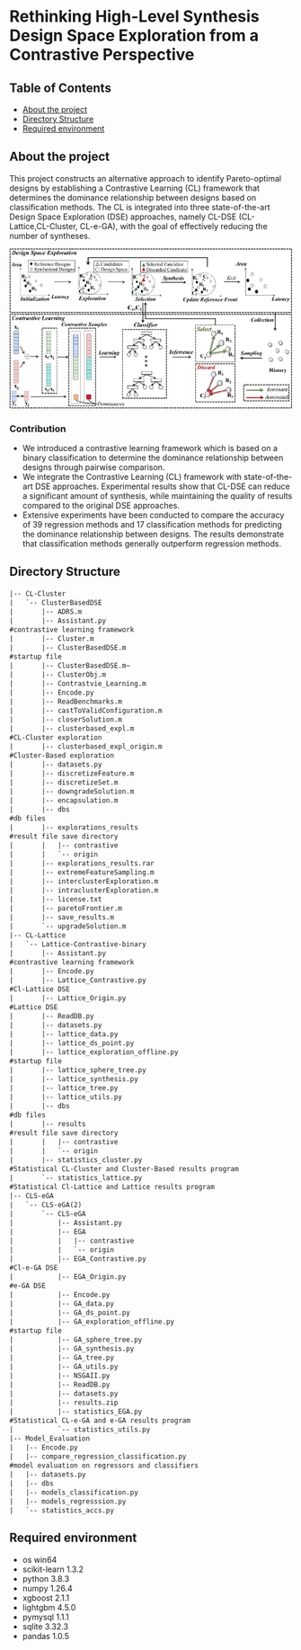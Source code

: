# Rethinking High-Level Synthesis Design Space Exploration from a Contrastive Perspective 
## Table of Contents
  - [About the project](#jump1)
  - [Directory Structure](#jump2)
  - [Required environment](#jump3)

## <span id="jump1">About the project</span>
This project constructs an alternative approach to identify Pareto-optimal designs by establishing a Contrastive Learning (CL) framework that determines the dominance relationship between designs based on classification methods. The CL is integrated into three state-of-the-art Design Space Exploration (DSE) approaches, namely CL-DSE (CL-Lattice,CL-Cluster, CL-e-GA), with the goal of effectively reducing the number of syntheses.

![Siamese-GNN](CL_DSE.jpg)
### Contribution
- We introduced a contrastive learning framework which is based on a binary classification to determine the dominance relationship between designs through pairwise comparison.
- We integrate the Contrastive Learning (CL) framework with state-of-the-art DSE approaches. Experimental results show that CL-DSE can reduce a significant amount of synthesis, while maintaining the quality of results compared to the original DSE approaches.
- Extensive experiments have been conducted to compare the accuracy of 39 regression methods and 17 classification methods for predicting the dominance relationship between designs. The results demonstrate that classification methods generally outperform regression methods.

## <span id="jump2">Directory Structure</span>
```
|-- CL-Cluster
|   `-- ClusterBasedDSE
|       |-- ADRS.m
|       |-- Assistant.py                                                            #contrastive learning framework
|       |-- Cluster.m
|       |-- ClusterBasedDSE.m                                                       #startup file
|       |-- ClusterBasedDSE.m~
|       |-- ClusterObj.m
|       |-- Contrastvie_Learning.m
|       |-- Encode.py
|       |-- ReadBenchmarks.m
|       |-- castToValidConfiguration.m
|       |-- closerSolution.m
|       |-- clusterbased_expl.m                                                      #CL-Cluster exploration
|       |-- clusterbased_expl_origin.m                                               #Cluster-Based exploration
|       |-- datasets.py
|       |-- discretizeFeature.m
|       |-- discretizeSet.m
|       |-- downgradeSolution.m
|       |-- encapsulation.m
|       |-- dbs                                                                       #db files
|       |-- explorations_results                                                      #result file save directory
|       |   |-- contrastive 
|       |   `-- origin
|       |-- explorations_results.rar                                            
|       |-- extremeFeatureSampling.m
|       |-- interclusterExploration.m
|       |-- intraclusterExploration.m
|       |-- license.txt
|       |-- paretoFrontier.m
|       |-- save_results.m
|       `-- upgradeSolution.m
|-- CL-Lattice
|   `-- Lattice-Contrastive-binary
|       |-- Assistant.py                                                              #contrastive learning framework
|       |-- Encode.py
|       |-- Lattice_Contrastive.py                                                    #Cl-Lattice DSE
|       |-- Lattice_Origin.py                                                         #Lattice DSE
|       |-- ReadDB.py
|       |-- datasets.py
|       |-- lattice_data.py
|       |-- lattice_ds_point.py
|       |-- lattice_exploration_offline.py                                            #startup file
|       |-- lattice_sphere_tree.py
|       |-- lattice_synthesis.py
|       |-- lattice_tree.py
|       |-- lattice_utils.py
|       |-- dbs                                                                       #db files
|       |-- results                                                                   #result file save directory
|       |   |-- contrastive
|       |   `-- origin    
|       |-- statistics_cluster.py                                                     #Statistical CL-Cluster and Cluster-Based results program
|       `-- statistics_lattice.py                                                     #Statistical Cl-Lattice and Lattice results program
|-- CLS-eGA   
|   `-- CLS-eGA(2)
|       `-- CLS-eGA
|           |-- Assistant.py                                                          
|           |-- EGA
|           |   |-- contrastive
|           |   `-- origin
|           |-- EGA_Contrastive.py                                                    #Cl-e-GA DSE
|           |-- EGA_Origin.py                                                         #e-GA DSE
|           |-- Encode.py
|           |-- GA_data.py
|           |-- GA_ds_point.py
|           |-- GA_exploration_offline.py                                             #startup file
|           |-- GA_sphere_tree.py
|           |-- GA_synthesis.py
|           |-- GA_tree.py
|           |-- GA_utils.py
|           |-- NSGAII.py
|           |-- ReadDB.py
|           |-- datasets.py
|           |-- results.zip
|           |-- statistics_EGA.py                                                      #Statistical CL-e-GA and e-GA results program
|           `-- statistics_utils.py
|-- Model_Evaluation
|   |-- Encode.py
|   |-- compare_regression_classification.py                                           #model evaluation on regressors and classifiers
|   |-- datasets.py
|   |-- dbs
|   |-- models_classification.py
|   |-- models_regresssion.py
|   `-- statistics_accs.py
```

## <span id="jump3">Required environment</span>

- os                        win64
- scikit-learn              1.3.2 
- python                    3.8.3
- numpy                     1.26.4
- xgboost                   2.1.1 
- lightgbm                  4.5.0 
- pymysql                   1.1.1 
- sqlite                    3.32.3
- pandas                    1.0.5
